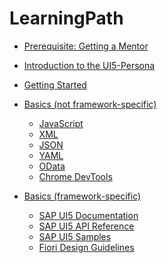 # LearningPath

- [Prerequisite: Getting a Mentor](https://github.com/msg-CareerPaths/sap-ui5-persona/blob/main/chapters/000-Preequisite-Getting-a-Mentor-assigned.md)

- [Introduction to the UI5-Persona](https://github.com/msg-CareerPaths/sap-ui5-persona/blob/main/chapters/001-Introduction-UI5-Persona.md)

- [Getting Started](https://github.com/msg-CareerPaths/sap-ui5-persona/blob/main/chapters/002-Getting-Started.md)

- [Basics (not framework-specific)](https://github.com/msg-CareerPaths/sap-ui5-persona/tree/main/chapters/003-Basics-(not-specific))
  - [JavaScript](https://github.com/msg-CareerPaths/sap-ui5-persona/blob/main/chapters/003-Basics-(not-specific)/003a-JavaScript.md)
  - [XML](https://github.com/msg-CareerPaths/sap-ui5-persona/blob/main/chapters/003-Basics-(not-specific)/003b-XML.md)
  - [JSON](https://github.com/msg-CareerPaths/sap-ui5-persona/blob/main/chapters/003-Basics-(not-specific)/003c-JSON.md)
  - [YAML](https://github.com/msg-CareerPaths/sap-ui5-persona/blob/main/chapters/003-Basics-(not-specific)/003d-YAML.md)
  - [OData](https://github.com/msg-CareerPaths/sap-ui5-persona/blob/main/chapters/003-Basics-(not-specific)/003e-OData.md)
  - [Chrome DevTools](https://github.com/msg-CareerPaths/sap-ui5-persona/blob/main/chapters/003-Basics-(not-specific)/003f-Chrome-DevTools.md)

- [Basics (framework-specific)](https://github.com/msg-CareerPaths/sap-ui5-persona/tree/main/chapters/004-Basics-(specific))
  - [SAP UI5 Documentation](https://github.com/msg-CareerPaths/sap-ui5-persona/blob/main/chapters/004-Basics-(specific)/004a-SAP-UI5-Documentation.md)
  - [SAP UI5 API Reference](https://github.com/msg-CareerPaths/sap-ui5-persona/blob/main/chapters/004-Basics-(specific)/004b-SAP-UI5-API-Reference.md)
  - [SAP UI5 Samples](https://github.com/msg-CareerPaths/sap-ui5-persona/blob/main/chapters/004-Basics-(specific)/004c-SAP-UI5-Samples.md)
  - [Fiori Design Guidelines](https://github.com/msg-CareerPaths/sap-ui5-persona/blob/main/chapters/004-Basics-(specific)/004d-Fiori-Design-Guidelines.md)
